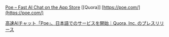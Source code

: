 
[‎Poe – Fast AI Chat on the App Store](https://apps.apple.com/us/app/poe-fast-ai-chat/id1640745955)
[[Quora]]
[https://poe.com/](https://poe.com/)

[高速AIチャット「Poe」、日本語でのサービスを開始｜Quora, Inc. のプレスリリース](https://prtimes.jp/main/html/rd/p/000000007.000051300.html)
